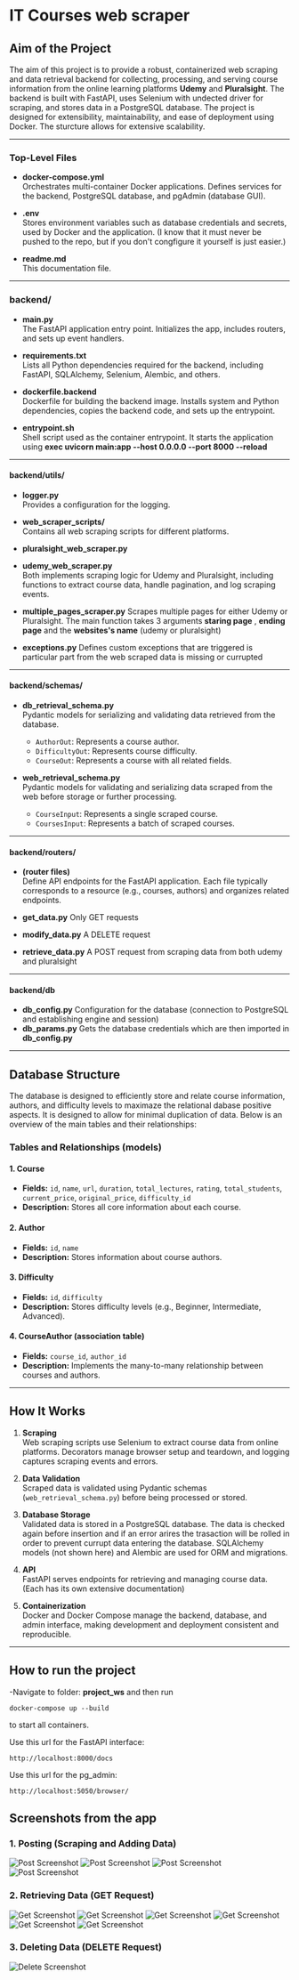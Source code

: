 # IT Courses web scraper

## Aim of the Project

The aim of this project is to provide a robust, containerized web scraping and data retrieval backend for collecting, processing, and serving course information from the online learning platforms **Udemy** and **Pluralsight**. The backend is built with FastAPI, uses Selenium with undected driver for scraping, and stores data in a PostgreSQL database. The project is designed for extensibility, maintainability, and ease of deployment using Docker. The sturcture allows for extensive scalability.

---

### Top-Level Files

- **docker-compose.yml**  
  Orchestrates multi-container Docker applications. Defines services for the backend, PostgreSQL database, and pgAdmin (database GUI).

- **.env**  
  Stores environment variables such as database credentials and secrets, used by Docker and the application. (I know that it must never be pushed to the repo, but if you don't congfigure it yourself is just easier.)

- **readme.md**  
  This documentation file.

---

### backend/

- **main.py**  
  The FastAPI application entry point. Initializes the app, includes routers, and sets up event handlers.

- **requirements.txt**  
  Lists all Python dependencies required for the backend, including FastAPI, SQLAlchemy, Selenium, Alembic, and others.

- **dockerfile.backend**  
  Dockerfile for building the backend image. Installs system and Python dependencies, copies the backend code, and sets up the entrypoint.

- **entrypoint.sh**  
  Shell script used as the container entrypoint. It starts the application using **exec uvicorn main:app --host 0.0.0.0 --port 8000 --reload**

---

#### backend/utils/

- **logger.py**  
    Provides a configuration for the logging.

- **web_scraper_scripts/**  
    Contains all web scraping scripts for different platforms.

- **pluralsight_web_scraper.py**  
- **udemy_web_scraper.py**  
    Both implements scraping logic for Udemy and Pluralsight, including functions to extract course data, handle pagination, and log scraping events.

- **multiple_pages_scraper.py**
    Scrapes multiple pages for either Udemy or Pluralsight. The main function takes 3
    arguments **staring page** , **ending page** and the **websites's name** (udemy or pluralsight)

- **exceptions.py**
    Defines custom exceptions that are triggered is particular part from the
    web scraped data is missing or currupted

---

#### backend/schemas/

- **db_retrieval_schema.py**  
    Pydantic models for serializing and validating data retrieved from the database.  
    - `AuthorOut`: Represents a course author.
    - `DifficultyOut`: Represents course difficulty.
    - `CourseOut`: Represents a course with all related fields.

- **web_retrieval_schema.py**  
   Pydantic models for validating and serializing data scraped from the web before storage or further processing.  
   - `CourseInput`: Represents a single scraped course.
   - `CoursesInput`: Represents a batch of scraped courses.

---

#### backend/routers/

- **(router files)**  
    Define API endpoints for the FastAPI application. Each file typically corresponds to a resource (e.g., courses, authors) and organizes related endpoints.

- **get_data.py**
    Only GET requests

- **modify_data.py**
    A DELETE request

- **retrieve_data.py**
    A POST request from scraping data
    from both udemy and pluralsight

---

#### backend/db

- **db_config.py**
    Configuration for the database (connection to PostgreSQL and establishing engine and session)
- **db_params.py**
    Gets the database credentials which are then imported in **db_config.py**

---

## Database Structure

The database is designed to efficiently store and relate course information, authors, and difficulty levels to maximaze
the relational dabase positive aspects. It is designed to allow for minimal duplication of data.
Below is an overview of the main tables and their relationships:

### Tables and Relationships (models)

#### 1. **Course**
- **Fields:** `id`, `name`, `url`, `duration`, `total_lectures`, `rating`, `total_students`, `current_price`, `original_price`, `difficulty_id`
- **Description:** Stores all core information about each course.

#### 2. **Author**
- **Fields:** `id`, `name`
- **Description:** Stores information about course authors.

#### 3. **Difficulty**
- **Fields:** `id`, `difficulty`
- **Description:** Stores difficulty levels (e.g., Beginner, Intermediate, Advanced).

#### 4. **CourseAuthor** (association table)
- **Fields:** `course_id`, `author_id`
- **Description:** Implements the many-to-many relationship between courses and authors.

---

## How It Works

1. **Scraping**  
    Web scraping scripts use Selenium to extract course data from online platforms. Decorators manage browser setup and teardown, and logging captures scraping events and errors.

2. **Data Validation**  
    Scraped data is validated using Pydantic schemas (`web_retrieval_schema.py`) before being processed or stored.

3. **Database Storage**  
    Validated data is stored in a PostgreSQL database. The data is checked again before insertion and if an error arires the trasaction will be rolled in order to prevent currupt data entering the database. SQLAlchemy models (not shown here) and Alembic are used for ORM and migrations.

4. **API**  
    FastAPI serves endpoints for retrieving and managing course data. (Each has its own
    extensive documentation)

5. **Containerization**  
    Docker and Docker Compose manage the backend, database, and admin interface, making development and deployment consistent and reproducible.

---

## How to run the project 

-Navigate to folder: **project_ws** and then run

```
docker-compose up --build
```

to start all containers.

Use this url for the FastAPI interface:
```
http://localhost:8000/docs
```

Use this url for the pg_admin:
```
http://localhost:5050/browser/
```

## Screenshots from the app

### 1. Posting (Scraping and Adding Data)
![Post Screenshot](https://raw.githubusercontent.com/nikolanan/web_scraper_project/main/screenshots/post1.PNG)
![Post Screenshot](https://raw.githubusercontent.com/nikolanan/web_scraper_project/main/screenshots/post2.PNG)
![Post Screenshot](https://raw.githubusercontent.com/nikolanan/web_scraper_project/main/screenshots/post3.PNG)
![Post Screenshot](https://raw.githubusercontent.com/nikolanan/web_scraper_project/main/screenshots/post4.PNG)

### 2. Retrieving Data (GET Request)
![Get Screenshot](https://raw.githubusercontent.com/nikolanan/web_scraper_project/main/screenshots/get1.PNG)
![Get Screenshot](https://raw.githubusercontent.com/nikolanan/web_scraper_project/main/screenshots/get2.PNG)
![Get Screenshot](https://raw.githubusercontent.com/nikolanan/web_scraper_project/main/screenshots/get3.PNG)
![Get Screenshot](https://raw.githubusercontent.com/nikolanan/web_scraper_project/main/screenshots/get4.PNG)
![Get Screenshot](https://raw.githubusercontent.com/nikolanan/web_scraper_project/main/screenshots/get5.PNG)
![Get Screenshot](https://raw.githubusercontent.com/nikolanan/web_scraper_project/main/screenshots/get6.PNG)

### 3. Deleting Data (DELETE Request)
![Delete Screenshot](https://raw.githubusercontent.com/nikolanan/web_scraper_project/main/screenshots/delete1.PNG)